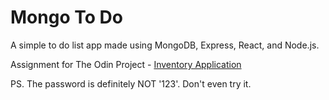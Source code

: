 # Mongo To Do

A simple to do list app made using MongoDB, Express, React, and Node.js.

Assignment for The Odin Project - [Inventory Application](https://www.theodinproject.com/lessons/nodejs-inventory-application)

PS. The password is definitely NOT '123'. Don't even try it.
